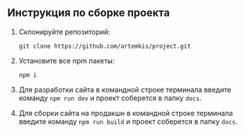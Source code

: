 ## Инструкция по сборке проекта

1. Cклонируйте репозиторий: 

   ```git clone https://github.com/artemkis/project.git```

2. Установите все npm пакеты:

   ```npm i```
3. Для разработки сайта в командной строке терминала введите команду ```npm run dev``` и проект соберется в папку ```docs```.

4. Для сборки сайта на продакшн в командной строке терминала введите команду ```npm run build``` и проект соберется в папку ```docs```.
